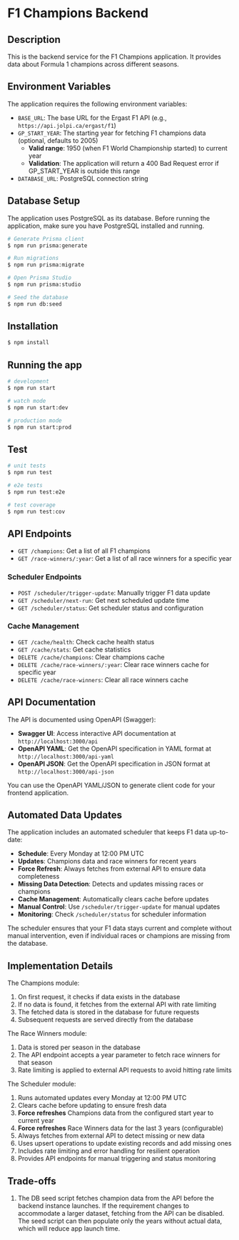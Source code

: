 # F1 Champions Backend

## Description

This is the backend service for the F1 Champions application. It provides data about Formula 1 champions across different seasons.

## Environment Variables

The application requires the following environment variables:

- `BASE_URL`: The base URL for the Ergast F1 API (e.g., `https://api.jolpi.ca/ergast/f1`)
- `GP_START_YEAR`: The starting year for fetching F1 champions data (optional, defaults to 2005)
  - **Valid range**: 1950 (when F1 World Championship started) to current year
  - **Validation**: The application will return a 400 Bad Request error if GP_START_YEAR is outside this range
- `DATABASE_URL`: PostgreSQL connection string

## Database Setup

The application uses PostgreSQL as its database. Before running the application, make sure you have PostgreSQL installed and running.

```bash
# Generate Prisma client
$ npm run prisma:generate

# Run migrations
$ npm run prisma:migrate

# Open Prisma Studio
$ npm run prisma:studio

# Seed the database
$ npm run db:seed
```

## Installation

```bash
$ npm install
```

## Running the app

```bash
# development
$ npm run start

# watch mode
$ npm run start:dev

# production mode
$ npm run start:prod
```

## Test

```bash
# unit tests
$ npm run test

# e2e tests
$ npm run test:e2e

# test coverage
$ npm run test:cov
```

## API Endpoints

- `GET /champions`: Get a list of all F1 champions
- `GET /race-winners/:year`: Get a list of all race winners for a specific year

### Scheduler Endpoints

- `POST /scheduler/trigger-update`: Manually trigger F1 data update
- `GET /scheduler/next-run`: Get next scheduled update time
- `GET /scheduler/status`: Get scheduler status and configuration

### Cache Management

- `GET /cache/health`: Check cache health status
- `GET /cache/stats`: Get cache statistics
- `DELETE /cache/champions`: Clear champions cache
- `DELETE /cache/race-winners/:year`: Clear race winners cache for specific year
- `DELETE /cache/race-winners`: Clear all race winners cache

## API Documentation

The API is documented using OpenAPI (Swagger):

- **Swagger UI**: Access interactive API documentation at `http://localhost:3000/api`
- **OpenAPI YAML**: Get the OpenAPI specification in YAML format at `http://localhost:3000/api-yaml`
- **OpenAPI JSON**: Get the OpenAPI specification in JSON format at `http://localhost:3000/api-json`

You can use the OpenAPI YAML/JSON to generate client code for your frontend application.

## Automated Data Updates

The application includes an automated scheduler that keeps F1 data up-to-date:

- **Schedule**: Every Monday at 12:00 PM UTC
- **Updates**: Champions data and race winners for recent years
- **Force Refresh**: Always fetches from external API to ensure data completeness
- **Missing Data Detection**: Detects and updates missing races or champions
- **Cache Management**: Automatically clears cache before updates
- **Manual Control**: Use `/scheduler/trigger-update` for manual updates
- **Monitoring**: Check `/scheduler/status` for scheduler information

The scheduler ensures that your F1 data stays current and complete without manual intervention, even if individual races or champions are missing from the database.

## Implementation Details

The Champions module:
1. On first request, it checks if data exists in the database
2. If no data is found, it fetches from the external API with rate limiting
3. The fetched data is stored in the database for future requests
4. Subsequent requests are served directly from the database

The Race Winners module:
1. Data is stored per season in the database
2. The API endpoint accepts a year parameter to fetch race winners for that season
3. Rate limiting is applied to external API requests to avoid hitting rate limits

The Scheduler module:
1. Runs automated updates every Monday at 12:00 PM UTC
2. Clears cache before updating to ensure fresh data
3. **Force refreshes** Champions data from the configured start year to current year
4. **Force refreshes** Race Winners data for the last 3 years (configurable)
5. Always fetches from external API to detect missing or new data
6. Uses upsert operations to update existing records and add missing ones
7. Includes rate limiting and error handling for resilient operation
8. Provides API endpoints for manual triggering and status monitoring

## Trade-offs
1. The DB seed script fetches champion data from the API before the backend instance launches. If the requirement changes to accommodate a larger dataset, fetching from the API can be disabled. The seed script can then populate only the years without actual data, which will reduce app launch time.